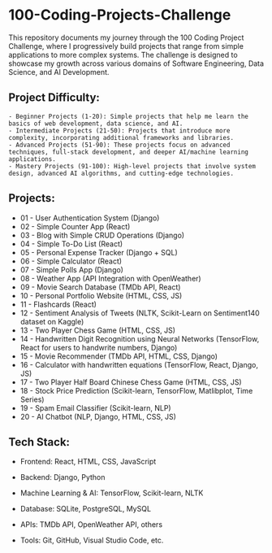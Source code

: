 # 100-Coding-Projects-Challenge
This repository documents my journey through the 100 Coding Project Challenge, where I progressively build projects that range from simple applications to more complex systems. The challenge is designed to showcase my growth across various domains of Software Engineering, Data Science, and AI Development.

## Project Difficulty:
    - Beginner Projects (1-20): Simple projects that help me learn the basics of web development, data science, and AI.
    - Intermediate Projects (21-50): Projects that introduce more complexity, incorporating additional frameworks and libraries.
    - Advanced Projects (51-90): These projects focus on advanced techniques, full-stack development, and deeper AI/machine learning applications.
    - Mastery Projects (91-100): High-level projects that involve system design, advanced AI algorithms, and cutting-edge technologies.

## Projects:
* 01 - User Authentication System (Django)
* 02 - Simple Counter App (React)
* 03 - Blog with Simple CRUD Operations (Django)
* 04 - Simple To-Do List (React)
* 05 - Personal Expense Tracker (Django + SQL)
* 06 - Simple Calculator (React)
* 07 - Simple Polls App (Django)
* 08 - Weather App (API Integration with OpenWeather)
* 09 - Movie Search Database (TMDb API, React)
* 10 - Personal Portfolio Website (HTML, CSS, JS)
* 11 - Flashcards (React)
* 12 - Sentiment Analysis of Tweets (NLTK, Scikit-Learn on Sentiment140 dataset on Kaggle)
* 13 - Two Player Chess Game (HTML, CSS, JS)
* 14 - Handwritten Digit Recognition using Neural Networks (TensorFlow, React for users to handwrite numbers, Django)
* 15 - Movie Recommender (TMDb API, HTML, CSS, Django)
* 16 - Calculator with handwritten equations (TensorFlow, React, Django, JS)
* 17 - Two Player Half Board Chinese Chess Game (HTML, CSS, JS)
* 18 - Stock Price Prediction (Scikit-learn, TensorFlow, Matlibplot, Time Series)
* 19 - Spam Email Classifier (Scikit-learn, NLP)
* 20 - AI Chatbot (NLP, Django, HTML, CSS, JS)

## Tech Stack:

* Frontend: React, HTML, CSS, JavaScript

* Backend: Django, Python

* Machine Learning & AI: TensorFlow, Scikit-learn, NLTK

* Database: SQLite, PostgreSQL, MySQL

* APIs: TMDb API, OpenWeather API, others

* Tools: Git, GitHub, Visual Studio Code, etc.